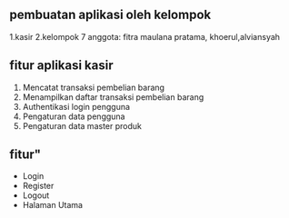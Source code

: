 ## pembuatan aplikasi oleh kelompok

1.kasir
2.kelompok 7
anggota: fitra maulana pratama, khoerul,alviansyah

## fitur aplikasi kasir

1. Mencatat transaksi pembelian barang
2. Menampilkan daftar transaksi pembelian barang
3. Authentikasi login pengguna
4. Pengaturan data pengguna
5. Pengaturan data master produk

## fitur"

-   Login<br>
-   Register<br>
-   Logout<br>
-   Halaman Utama<br><br>
